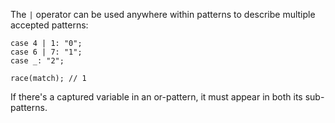 The `|` operator can be used anywhere within patterns to describe multiple accepted patterns:

```
case 4 | 1: "0";
case 6 | 7: "1";
case _: "2";

race(match); // 1
```

If there's a captured variable in an or-pattern, it must appear in both its sub-patterns.